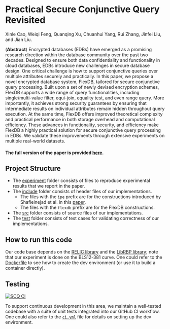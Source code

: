 # Practical Secure Conjunctive Query Revisited

Xinle Cao, Weiqi Feng, Quanqing Xu, Chuanhui Yang, Rui Zhang, Jinfei Liu, and Jian Liu.

(**Abstract**) Encrypted databases (EDBs) have emerged as a promising research direction within the database community over the past two decades. Designed to ensure both data confidentiality and functionality in cloud databases, EDBs introduce new challenges in secure database design. One critical challenge is how to support conjunctive queries over multiple attributes securely and practically. In this paper, we propose a novel encrypted database system, FlexDB, tailored for secure conjunctive query processing. Built upon a set of newly devised encryption schemes, FlexDB supports a wide range of query functionalities, including single/multi-value filter, equi-join, equality test, and even range query. More importantly, it achieves strong security guarantees by ensuring that intermediate results on individual attributes remain hidden throughout query execution. At the same time, FlexDB offers improved theoretical complexity and practical performance in both storage overhead and computational efficiency. These advances in functionality, security, and efficiency make FlexDB a highly practical solution for secure conjunctive query processing in EDBs. We validate these improvements through extensive experiments on multiple real-world datasets.

#### The full version of the paper is provided [here](Full_Version_Practical_Secure_Conjunctive_Query_Revisited.pdf).

## Project Structure
- The [experiment](experiment) folder consists of files to reproduce experimental results that we report in the paper.
- The [include](include) folder consists of header files of our implementations.
    - The files with the `ipe` prefix are for the constructions introduced by Shafieinejad et al. in this [paper](https://arxiv.org/pdf/2103.05792).
    - The files with the `flexdb` prefix are for the $\textsf{FlexDB}$ constructions.
- The [src](src) folder consists of source files of our implementations.
- The [test](test) folder consists of test cases for validating correctness of our implementations.

## How to run this code
Our code base depends on the [RELIC library](https://github.com/relic-toolkit/relic) and the [LibRBP library](https://github.com/WeiqiNs/LibRBP); note that our experiment is done on the BLS12-381 curve. One could refer to the [Dockerfile](Dockerfile) to see how to create the dev environment (or use it to build a container directly).


## Testing

[![SCQ CI](https://github.com/WeiqiNs/SecureConjunctiveQuery/actions/workflows/ci.yml/badge.svg)](https://github.com/WeiqiNs/SecureConjunctiveQuery/actions/workflows/ci.yml)

To support continuous development in this area, we maintain a well-tested codebase with a suite of unit tests integrated into our GitHub CI workflow. One could also refer to the [`ci.yml`](.github/workflows/ci.yml) file for details on setting up the dev environment.
